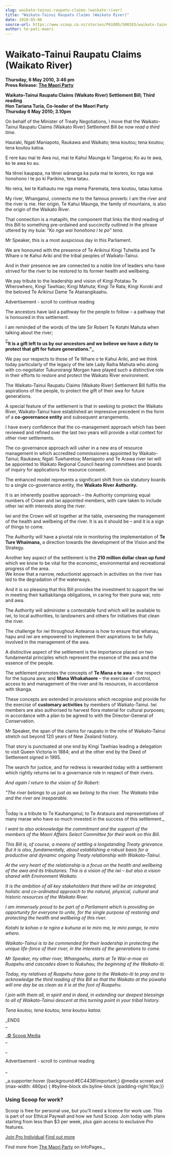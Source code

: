 ```yaml
---
slug: waikato-tainui-raupatu-claims-(waikato-river)
title: "Waikato-Tainui Raupatu Claims (Waikato River)"
date: 2010-05-06
source-url: https://www.scoop.co.nz/stories/PA1005/S00103/waikato-tainui-raupatu-claims-waikato-river.htm
author: te-pati-maori
---
```

Waikato-Tainui Raupatu Claims (Waikato River)
=============================================

**Thursday, 6 May 2010, 3:46 pm**  
**Press Release: [The Maori Party](https://info.scoop.co.nz/The_Maori_Party)**

**Waikato-Tainui Raupatu Claims (Waikato River) Settlement Bill; Third reading**  
**Hon Tariana Turia, Co-leader of the Maori Party**  
**Thursday 6 May 2010; 3.10pm**

On behalf of the Minister of Treaty Negotiations, I move that the Waikato-Tainui Raupatu Claims (Waikato River) Settlement Bill _be now read a third time_.

Hauraki, Ngati Maniapoto, Raukawa and Waikato; tena koutou; tena koutou; tena koutou katoa.

E rere kau mai te Awa nui, mai te Kahui Maunga ki Tangaroa; Ko au te awa, ko te awa ko au.

Na tënei kaupapa, na tënei wänanga ka puta mai te korero, ko nga wai honohono i te po ki Parikino, tena tatau.

No reira, kei te Kaihautu me nga mema Paremata, tena koutou, tatau katoa.

My river, Whanganui, connects me to the famous proverb: I am the river and the river is me. Her origin, Te Kahui Maunga, the family of mountains, is also the origin of the Waikato River.

That connection is a matapihi, the component that links the third reading of this Bill to something pre-ordained and succinctly outlined in the phrase uttered by my kuia: “_Ko nga wai honohono i te po” tena._

Mr Speaker, this is a most auspicious day in this Parliament.

We are honoured with the presence of Te Arikinui Kingi Tuheitia and Te Whare o te Kahui Ariki and the tribal peoples of Waikato-Tainui.

And in their presence we are connected to a noble line of leaders who have strived for the river to be restored to its former health and wellbeing.

We pay tribute to the leadership and vision of Kingi Potatau Te Wherowhero, Kingi Tawhiao; Kingi Mahuta; Kingi Te Rata; Kingi Koroki and the beloved Te Arikinui Dame Te Atairangikaahu.

Advertisement - scroll to continue reading





The ancestors have laid a pathway for the people to follow – a pathway that is honoured in this settlement.

I am reminded of the words of the late Sir Robert Te Kotahi Mahuta when talking about the river;  
**_  
"It is a gift left to us by our ancestors and we believe we have a duty to protect that gift for future generations."_**  
  
We pay our respects to those of Te Whare o te Kahui Ariki, and we think today particularly of the legacy of the late Lady Raiha Mahuta who along with co-negotiator Tukuroirangi Morgan have played such a distinctive role in their efforts to restore and protect the Waikato River environment.

The Waikato-Tainui Raupatu Claims (Waikato River) Settlement Bill fulfils the aspirations of the people, to protect the gift of their awa for future generations.

A special feature of the settlement is that in seeking to protect the Waikato River, Waikato-Tainui have established an impressive precedent in the form of a **co-governance entity** and subsequent arrangements.

I have every confidence that the co-management approach which has been reviewed and refined over the last two years will provide a vital context for other river settlements.

The co-governance approach will usher in a new era of resource management in which accredited commissioners appointed by Waikato-Tainui; Raukawa; Ngati Tuwharetoa; Maniapoto and Te Arawa river iwi will be appointed to Waikato Regional Council hearing committees and boards of inquiry for applications for resource consent.

The enhanced model represents a significant shift from six statutory boards to a single co-governance entity, the **Waikato River Authority.**

It is an inherently positive approach – the Authority comprising equal numbers of Crown and iwi appointed members, with care taken to include other iwi with interests along the river.

Iwi and the Crown will sit together at the table, overseeing the management of the health and wellbeing of the river. It is as it should be – and it is a sign of things to come.

The Authority will have a pivotal role in monitoring the implementation of **Te Ture Whaimana,** a direction towards the development of the Vision and the Strategy.

Another key aspect of the settlement is the **210 million dollar clean up fund** which we know to be vital for the economic, environmental and recreational progress of the area.  
We know that a narrow, reductionist approach in activities on the river has led to the degradation of the waterways.

And it is so pleasing that this Bill provides the investment to support the iwi in meeting their kaitiakitanga obligations, in caring for their puna wai, roto and awa.

The Authority will administer a contestable fund which will be available to iwi, to local authorities, to landowners and others for initiatives that clean the river.

The challenge for iwi throughout Aotearoa is how to ensure that whanau, hapu and iwi are empowered to implement their aspirations to be fully involved in the management of the awa.

A distinctive aspect of the settlement is the importance placed on two fundamental principles which represent the essence of the awa and the essence of the people.

The settlement promotes the concepts of **Te Mana o te awa** – the respect for the tupuna awa; and **Mana Whakahaere** – the exercise of control, access to and management of the river and its resources, in accordance with tikanga.

These concepts are extended in provisions which recognise and provide for the exercise of **customary activities** by members of Waikato-Tainui. Iwi members are also authorised to harvest flora material for cultural purposes; in accordance with a plan to be agreed to with the Director-General of Conservation.

Mr Speaker, the span of the claims for raupatu in the rohe of Waikato-Tainui stretch out beyond 120 years of New Zealand history.

That story is punctuated at one end by Kingi Tawhiao leading a delegation to visit Queen Victoria in 1884; and at the other end by the Deed of Settlement signed in 1995.

The search for justice, and for redress is rewarded today with a settlement which rightly returns iwi to a governance role in respect of their rivers.  
  
_And again I return to the vision of Sir Robert:_

_"The river belongs to us just as we belong to the river. The Waikato tribe and the river are inseparable._

_  
Today is a tribute to Te Kauhanganui; to Te Arataura and representatives of many marae who have so much invested in the success of this settlement._

_I want to also acknowledge the commitment and the support of the members of the Maori Affairs Select Committee for their work on this Bill._

_This Bill is, of course, a means of settling a longstanding Treaty grievance. But it is also, fundamentally, about establishing a robust basis for a productive and dynamic ongoing Treaty relationship with Waikato-Tainui._

_At the very heart of the relationship is a focus on the health and wellbeing of the awa and its tributaries. This is a vision of the iwi – but also a vision shared with Environment Waikato._

_It is the ambition of all key stakeholders that there will be an integrated, holistic and co-ordinated approach to the natural, physical, cultural and historic resources of the Waikato River._

_I am immensely proud to be part of a Parliament which is providing an opportunity for everyone to unite, for the single purpose of restoring and protecting the health and wellbeing of this river._

__Kotahi te kohao o te ngira e kuhuna ai te miro ma, te miro pango, te miro whero_._

_Waikato-Tainui is to be commended for their leadership in protecting the unique life-force of their river, in the interests of the generations to come._

_Mr Speaker, my other river, Whangaehu, starts at Te Wai-a-moe on Ruapehu and cascades down to Nukuhau, the beginning of the Waikato-iti._

_Today, my relatives of Ruapehu have gone to the Waikato-iti to pray and to acknowledge the third reading of this Bill so that the Waikato at the püwaha will one day be as clean as it is at the foot of Ruapehu._

_I join with them all, in spirit and in deed, in extending our deepest blessings to all of Waikato-Tainui descent at this turning point in your tribal history._

_Tena koutou, tena koutou, tena koutou katoa._

_ENDS  
_

_[© Scoop Media](http://www.scoop.co.nz/about/terms.html)  
_

_

Advertisement - scroll to continue reading



_

_a.supporter:hover {background:#EC4438!important;} @media screen and (max-width: 480px) { #byline-block div.byline-block {padding-right:16px;}}

### Using Scoop for work?

Scoop is free for personal use, but you’ll need a licence for work use. This is part of our Ethical Paywall and how we fund Scoop. Join today with plans starting from less than $3 per week, plus gain access to exclusive _Pro_ features.  
  
[Join Pro Individual](https://pro.scoop.co.nz/Individual/?from=ProIn24) [Find out more](https://pro.scoop.co.nz/using-scoop-for-work/?from=ProIn24)

Find more from [The Maori Party](https://info.scoop.co.nz/The_Maori_Party) on InfoPages._